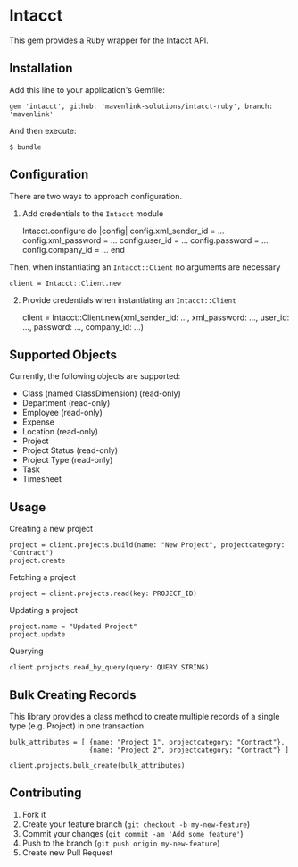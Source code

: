 # Intacct

This gem provides a Ruby wrapper for the Intacct API.

## Installation

Add this line to your application's Gemfile:

    gem 'intacct', github: 'mavenlink-solutions/intacct-ruby', branch: 'mavenlink'

And then execute:

    $ bundle


## Configuration

There are two ways to approach configuration.

1) Add credentials to the `Intacct` module

    Intacct.configure do |config|
        config.xml_sender_id = ...
        config.xml_password  = ...
        config.user_id       = ...
        config.password      = ...
        config.company_id    = ...
    end
    
Then, when instantiating an `Intacct::Client` no arguments are necessary

    client = Intacct::Client.new
    
2) Provide credentials when instantiating an `Intacct::Client`
    
    client = Intacct::Client.new(xml_sender_id: ..., xml_password: ..., user_id: ..., password: ..., company_id: ...)
    
## Supported Objects

Currently, the following objects are supported:

- Class (named ClassDimension) (read-only)
- Department (read-only)
- Employee (read-only)
- Expense
- Location (read-only)
- Project
- Project Status (read-only)
- Project Type (read-only)
- Task
- Timesheet


## Usage
    
Creating a new project

    project = client.projects.build(name: "New Project", projectcategory: "Contract")
    project.create
    
Fetching a project
    
    project = client.projects.read(key: PROJECT_ID)
    
Updating a project
    
    project.name = "Updated Project"
    project.update
    
Querying
    
    client.projects.read_by_query(query: QUERY STRING)

## Bulk Creating Records

This library provides a class method to create multiple records of a single type (e.g. Project) in one transaction.

    bulk_attributes = [ {name: "Project 1", projectcategory: "Contract"}, 
                        {name: "Project 2", projectcategory: "Contract"} ]

    client.projects.bulk_create(bulk_attributes)

## Contributing

1. Fork it
2. Create your feature branch (`git checkout -b my-new-feature`)
3. Commit your changes (`git commit -am 'Add some feature'`)
4. Push to the branch (`git push origin my-new-feature`)
5. Create new Pull Request
